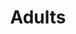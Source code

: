 ---
title: Adults
longTitle: 'Adults'
tags:
- gccommon
french:
- "[[Adulte]]"
narrowerTerm:
- "[[Seniors]]"
- "[[Young adults]]"
scopeNote:
- "Persons who has attained legal age of majority"
---